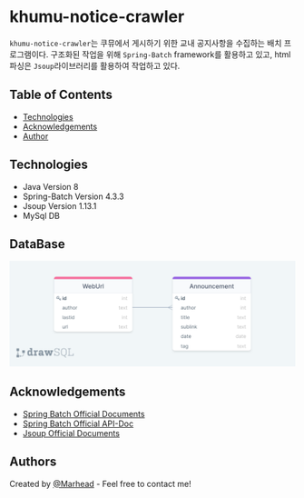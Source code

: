 
# khumu-notice-crawler

``khumu-notice-crawler``는 쿠뮤에서 게시하기 위한 교내 공지사항을 수집하는 배치 프로그램이다. 구조화된 작업을 위해 ``Spring-Batch`` framework를 활용하고 있고, html 파싱은 ``Jsoup``라이브러리를 활용하여 작업하고 있다.

## Table of Contents
- [Technologies](#technologies)
- [Acknowledgements](#acknowledgements)
- [Author](#authors)

## Technologies

- Java Version 8
- Spring-Batch Version 4.3.3
- Jsoup Version 1.13.1
- MySql DB

## DataBase
![[MySQL_Data_Table]](drawSQL-export-2021-07-21_18_51.png)

## Acknowledgements

 - [Spring Batch Official Documents](https://docs.spring.io/spring-batch/docs/4.3.x/reference/html/)
 - [Spring Batch Official API-Doc](https://docs.spring.io/spring-batch/docs/4.3.x/api/index.html)
 - [Jsoup Official Documents](https://jsoup.org/apidocs/)

## Authors

Created by [@Marhead](https://github.com/Marhead) - Feel free to contact me!
